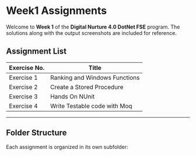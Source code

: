 # Week1 Assignments

Welcome to **Week 1** of the **Digital Nurture 4.0 DotNet FSE** program.
The solutions along with the output screenshots are included for reference.

## Assignment List

| Exercise No. | Title                                      |
|--------------|--------------------------------------------|
| Exercise 1   | Ranking and Windows Functions              |
| Exercise 2   | Create a Stored Procedure                  |
| Exercise 3   | Hands On NUnit                             |
| Exercise 4   | Write Testable code with Moq               | 
---

## Folder Structure

Each assignment is organized in its own subfolder: